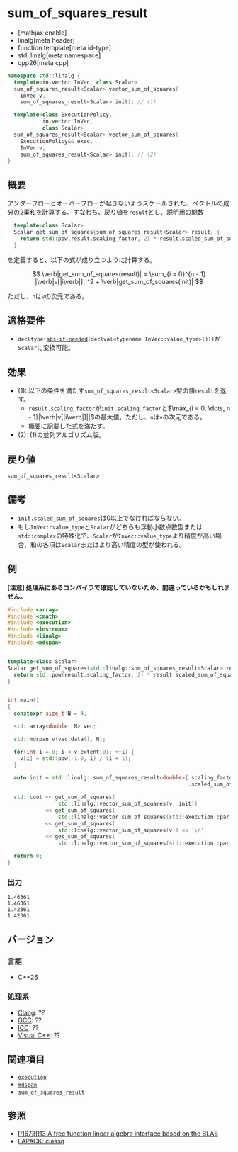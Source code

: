 # sum_of_squares_result

* [mathjax enable]
* linalg[meta header]
* function template[meta id-type]
* std::linalg[meta namespace]
* cpp26[meta cpp]

```cpp
namespace std::linalg {
  template<in-vector InVec, class Scalar>
  sum_of_squares_result<Scalar> vector_sum_of_squares(
    InVec v,
    sum_of_squares_result<Scalar> init); // (1)

  template<class ExecutionPolicy,
           in-vector InVec,
           class Scalar>
  sum_of_squares_result<Scalar> vector_sum_of_squares(
    ExecutionPolicy&& exec,
    InVec v,
    sum_of_squares_result<Scalar> init); // (2)
}
```


## 概要
アンダーフローとオーバーフローが起きないようスケールされた、ベクトルの成分の2乗和を計算する。すなわち、戻り値を`result`とし、説明用の関数

```cpp
  template<class Scalar>
  Scalar get_sum_of_squares(sum_of_squares_result<Scalar> result) {
    return std::pow(result.scaling_factor, 2) * result.scaled_sum_of_squares;
  }
```

を定義すると、以下の式が成り立つように計算する。

$$
\verb|get_sum_of_squares(result)| = \sum_{i = 0}^{n - 1} |\verb|v[|i\verb|]||^2 + \verb|get_sum_of_squares(init)|
$$

ただし、`n`は`v`の次元である。


## 適格要件
- `decltype(`[`abs-if-needed`](abs-if-needed.md)`(declval<typename InVec::value_type>()))`が`Scalar`に変換可能。


## 効果
- (1): 以下の条件を満たす`sum_of_squares_result<Scalar>`型の値`result`を返す。
  + `result.scaling_factor`が`init.scaling_factor`と$\max_{i = 0, \dots, n - 1}|\verb|v[|i\verb|]||$の最大値。ただし、`n`は`v`の次元である。
  + 概要に記載した式を満たす。
- (2): (1)の並列アルゴリズム版。


## 戻り値
`sum_of_squares_result<Scalar>`


## 備考
- `init.scaled_sum_of_squares`は0以上でなければならない。
- もし`InVec::value_type`と`Scalar`がどちらも浮動小数点数型または`std::complex`の特殊化で、`Scalar`が`InVec::value_type`より精度が高い場合、和の各項は`Scalar`またはより高い精度の型が使われる。


## 例
**[注意] 処理系にあるコンパイラで確認していないため、間違っているかもしれません。**

```cpp example
#include <array>
#include <cmath>
#include <execution>
#include <iostream>
#include <linalg>
#include <mdspan>


template<class Scalar>
Scalar get_sum_of_squares(std::linalg::sum_of_squares_result<Scalar> result) {
  return std::pow(result.scaling_factor, 2) * result.scaled_sum_of_squares;
}


int main()
{
  constexpr size_t N = 4;

  std::array<double, N> vec;

  std::mdspan v(vec.data(), N);

  for(int i = 0; i < v.extent(0); ++i) {
    v[i] = std::pow(-1.0, i) / (i + 1);
  }

  auto init = std::linalg::sum_of_squares_result<double>{.scaling_factor = 1.0 / 5,
                                                         .scaled_sum_of_squares = 1.0};

  std::cout << get_sum_of_squares(
                std::linalg::vector_sum_of_squares(v, init))                              // (1)
            << get_sum_of_squares(
                std::linalg::vector_sum_of_squares(std::execution::par, v, init)) << '\n' // (2)
            << get_sum_of_squares(
                std::linalg::vector_sum_of_squares(v)) << '\n'                            // (3)
            << get_sum_of_squares(
                std::linalg::vector_sum_of_squares(std::execution::par, v)) << '\n';      // (4)

  return 0;
}
```


### 出力
```
1.46361
1.46361
1.42361
1.42361
```


## バージョン
### 言語
- C++26

### 処理系
- [Clang](/implementation.md#clang): ??
- [GCC](/implementation.md#gcc): ??
- [ICC](/implementation.md#icc): ??
- [Visual C++](/implementation.md#visual_cpp): ??


## 関連項目
- [`execution`](/reference/execution.md)
- [`mdspan`](/reference/mdspan.md)
- [`sum_of_squares_result`](sum_of_squares_result.md)


## 参照
- [P1673R13 A free function linear algebra interface based on the BLAS](https://www.open-std.org/jtc1/sc22/wg21/docs/papers/2023/p1673r13.html)
- [LAPACK: classq](https://netlib.org/lapack/explore-html/d8/d76/group__lassq_gab70baa330cb7a13111b72aef0734e26d.html#gab70baa330cb7a13111b72aef0734e26d)
